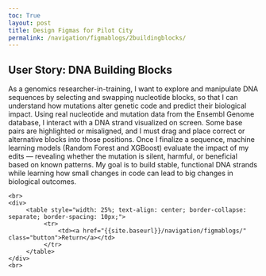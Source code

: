 ```yaml
---
toc: True
layout: post
title: Design Figmas for Pilot City
permalink: /navigation/figmablogs/2buildingblocks/
---
```


<h2>User Story: DNA Building Blocks</h2>

<p>As a genomics researcher-in-training,
I want to explore and manipulate DNA sequences by selecting and swapping nucleotide blocks,
so that I can understand how mutations alter genetic code and predict their biological impact.
Using real nucleotide and mutation data from the Ensembl Genome database, I interact with a DNA strand visualized on screen.
Some base pairs are highlighted or misaligned, and I must drag and place correct or alternative blocks into those positions.
Once I finalize a sequence, machine learning models (Random Forest and XGBoost) evaluate the impact of my edits —
revealing whether the mutation is silent, harmful, or beneficial based on known patterns.
My goal is to build stable, functional DNA strands while learning how small changes in code can lead to big changes in biological outcomes.</p>

<body>

    <br>
    <div>
         <table style="width: 25%; text-align: center; border-collapse: separate; border-spacing: 10px;">
              <tr>
                  <td><a href="{{site.baseurl}}/navigation/figmablogs/" class="button">Return</a></td>
              </tr>
         </table>
    </div>
    <br>
</body>